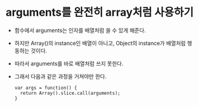 # arguments를 완전히 array처럼 사용하기
  * 함수에서 arguments는 인자를 배열처럼 쓸 수 있게 해준다.
  * 하지만 Array()의 instance인 배열이 아니고, Object의 instance가 배열처럼 행동하는 것이다.
  * 따라서 arguments를 바로 배열처럼 쓰지 못한다.
  * 그래서 다음과 같은 과정을 거쳐야만 한다.


        var args = function() {
          return Array().slice.call(arguments);
        }
